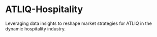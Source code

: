 # ATLIQ-Hospitality
Leveraging data insights to reshape market strategies for ATLIQ in the dynamic hospitality industry.
